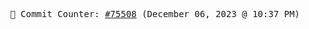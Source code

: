 <p align="center">
    <samp>
        📮 Commit Counter: <a href="https://github.com/Javascript-void0/Javascript-void0/commits/main">#75508</a> (December 06, 2023 @ 10:37 PM)
    </samp>
</p>